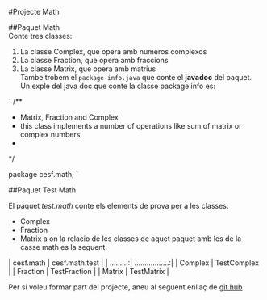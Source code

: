 #Projecte Math  

##Paquet Math  
Conte tres classes:  
1. La classe Complex, que opera amb numeros complexos  
2. La classe Fraction, que opera amb fraccions  
3. La classe Matrix, que opera amb matrius  
Tambe trobem el `package-info.java` que conte el **javadoc** del paquet. Un exple del java doc que conte la classe package info es:

  `
/**
 * Matrix, Fraction and Complex
 * this class implements a number of operations like sum of matrix or complex numbers
 * 
 */

package cesf.math;
` 



##Paquet Test Math

El paquet *test.math* conte els elements de prova per a les classes:  
* Complex
* Fraction
* Matrix
a on la relacio de les classes de aquet paquet amb les de la casse math es la seguent:  

| cesf.math	| cesf.math.test	|
| .........:| .................:|
| Complex	| TestComplex		|
| Fraction	| TestFraction		|
| Matrix	| TestMatrix		|  

Per si voleu formar part del projecte, aneu al seguent enllaç de [git hub](https://github.com/felix-cesf/cesfmathlib)  
